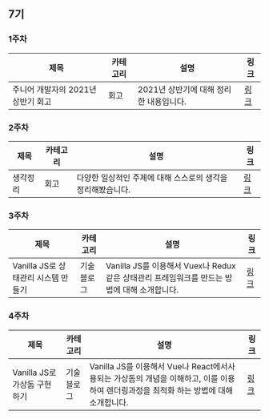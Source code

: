 ## 7기

### 1주차

|제목|카테고리|설명|링크|
|---|---|---|---|
|주니어 개발자의 2021년 상반기 회고|회고|2021년 상반기에 대해 정리한 내용입니다.|[링크](https://junilhwang.github.io/TIL/Review/2021-year/01-First-Quarter/#_1-2021%E1%84%82%E1%85%A7%E1%86%AB-%E1%84%86%E1%85%A9%E1%86%A8%E1%84%91%E1%85%AD%E1%84%8B%E1%85%A6-%E1%84%83%E1%85%A2%E1%84%92%E1%85%A1%E1%86%AB-%E1%84%92%E1%85%AC%E1%84%80%E1%85%A9)|

### 2주차

|제목|카테고리|설명|링크|
|---|---|---|---|
|생각정리|회고|다양한 일상적인 주제에 대해 스스로의 생각을 정리해봤습니다.|[링크](https://junilhwang.github.io/TIL/Writing/03-%EC%83%9D%EA%B0%81%EC%A0%95%EB%A6%AC/)|


### 3주차

|제목|카테고리|설명|링크|
|---|---|---|---|
|Vanilla JS로 상태관리 시스템 만들기|기술블로그|Vanilla JS를 이용해서 Vuex나 Redux 같은 상태관리 프레임워크를 만드는 방법에 대해 소개합니다.|[링크](https://junilhwang.github.io/TIL/Javascript/Design/Vanilla-JS-Store/)|

### 4주차

|제목|카테고리|설명|링크|
|---|---|---|---|
|Vanilla JS로 가상돔 구현하기|기술블로그|Vanilla JS를 이용해서 Vue나 React에서사용되는 가상돔의 개념을 이해하고, 이를 이용하여 렌더링과정을 최적화 하는 방법에 대해 소개합니다.|[링크](https://www.notion.so/zuminternet/Vanilla-Javascript-41f48f6040274a68867cb4f762134745)|
